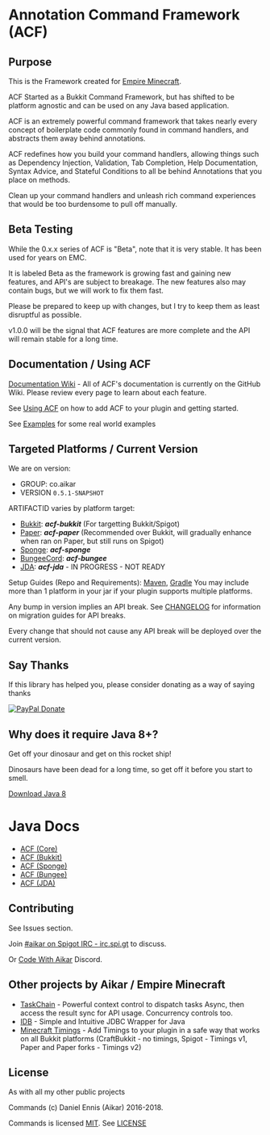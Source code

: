 # Annotation Command Framework (ACF)
## Purpose
This is the Framework created for [Empire Minecraft](https://ref.emc.gs/Aikar?gac=commands.github).

ACF Started as a Bukkit Command Framework, but has shifted to be platform agnostic and can be used on any Java based application.

ACF is an extremely powerful command framework that takes nearly every concept of boilerplate code commonly found in command handlers, and abstracts them away behind annotations.

ACF redefines how you build your command handlers, allowing things such as Dependency Injection, Validation, Tab Completion, Help Documentation, Syntax Advice, and Stateful Conditions to all be behind Annotations that you place on methods.

Clean up your command handlers and unleash rich command experiences that would be too burdensome to pull off manually.

## Beta Testing
While the 0.x.x series of ACF is "Beta", note that it is very stable.
It has been used for years on EMC. 


It is labeled Beta as the framework is growing fast and gaining new features, and API's are subject to breakage. The new features also may contain bugs, but we will work to fix them fast.

Please be prepared to keep up with changes, but I try to keep them as least disruptful as possible.

v1.0.0 will be the signal that ACF features are more complete and the API will remain stable for a long time.

## Documentation / Using ACF

[Documentation Wiki](https://github.com/aikar/commands/wiki) - All of ACF's documentation is currently on the GitHub Wiki. 
Please review every page to learn about each feature.

See [Using ACF](https://github.com/aikar/commands/wiki/Using-ACF) on how to add ACF to your plugin and getting started.

See [Examples](https://github.com/aikar/commands/wiki/Real-World-Examples) for some real world examples

## Targeted Platforms / Current Version

We are on version:
 - GROUP: co.aikar
 - VERSION `0.5.1-SNAPSHOT`

ARTIFACTID varies by platform target:
 * [Bukkit](https://spigotmc.org): ***acf-bukkit*** (For targetting Bukkit/Spigot)
 * [Paper](https://paper.emc.gs): ***acf-paper*** (Recommended over Bukkit, will gradually enhance when ran on Paper, but still runs on Spigot)
 * [Sponge](https://www.spongepowered.org/): ***acf-sponge***
 * [BungeeCord](https://www.spigotmc.org/wiki/bungeecord/): ***acf-bungee*** 
 * [JDA](https://github.com/DV8FromTheWorld/JDA): ***acf-jda*** - IN PROGRESS - NOT READY
 
Setup Guides (Repo and Requirements): [Maven](https://github.com/aikar/commands/wiki/Maven-Setup), [Gradle](https://github.com/aikar/commands/wiki/Gradle-Setup)
You may include more than 1 platform in your jar if your plugin supports multiple platforms.
    
Any bump in version implies an API break. See [CHANGELOG](CHANGELOG.md) for information on migration guides for API breaks.
 
Every change that should not cause any API break will be deployed over the current version.

## Say Thanks
If this library has helped you, please consider donating as a way of saying thanks

[![PayPal Donate](https://aikar.co/donate.png "Donate with PayPal")](https://paypal.me/empireminecraft)

## Why does it require Java 8+?
Get off your dinosaur and get on this rocket ship!

Dinosaurs have been dead for a long time, so get off it before you start to smell.

[Download Java 8](http://www.oracle.com/technetwork/java/javase/downloads/jdk8-downloads-2133151.html)

# Java Docs
- [ACF (Core)](https://aikar.github.io/commands/acf-core)
- [ACF (Bukkit)](https://aikar.github.io/commands/acf-bukkit)
- [ACF (Sponge)](https://aikar.github.io/commands/acf-sponge)
- [ACF (Bungee)](https://aikar.github.io/commands/acf-bungee)
- [ACF (JDA)](https://aikar.github.io/commands/acf-jda)


## Contributing
See Issues section. 

Join [#aikar on Spigot IRC - irc.spi.gt](https://aikarchat.emc.gs) to discuss. 

Or [Code With Aikar](https://aikardiscord.emc.gs) Discord.

## Other projects by Aikar / Empire Minecraft
 - [TaskChain](https://taskchain.emc.gs) - Powerful context control to dispatch tasks Async, then access the result sync for API usage. Concurrency controls too.
 - [IDB](https://idb.emc.gs) - Simple and Intuitive JDBC Wrapper for Java
 - [Minecraft Timings](https://github.com/aikar/minecraft-timings/) - Add Timings to your plugin in a safe way that works on all Bukkit platforms (CraftBukkit - no timings, Spigot - Timings v1, Paper and Paper forks - Timings v2)

## License
As with all my other public projects

Commands (c) Daniel Ennis (Aikar) 2016-2018.

Commands is licensed [MIT](https://tldrlegal.com/license/mit-license). See [LICENSE](LICENSE)


